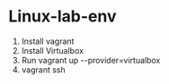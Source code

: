 # Linux-lab-env

1) Install vagrant
2) Install Virtualbox
3) Run vagrant up --provider=virtualbox 
4) vagrant ssh  
